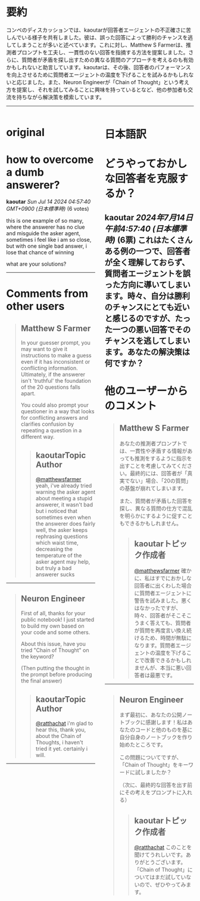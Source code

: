 # 要約 
コンペのディスカッションでは、kaoutarが回答者エージェントの不正確さに苦しんでいる様子を共有しました。彼は、誤った回答によって勝利のチャンスを逃してしまうことが多いと述べています。これに対し、Matthew S Farmerは、推測者プロンプトを工夫し、一貫性のない回答を指摘する方法を提案しました。さらに、質問者が矛盾を探し出すための異なる質問のアプローチを考えるのも有効かもしれないと助言しています。kaoutarは、その後、回答者のパフォーマンスを向上させるために質問者エージェントの温度を下げることを試みるかもしれないと応じました。また、Neuron Engineerが「Chain of Thought」という考え方を提案し、それを試してみることに興味を持っているとなど、他の参加者も交流を持ちながら解決策を模索しています。

---


<style>
.column-left{
  float: left;
  width: 47.5%;
  text-align: left;
}
.column-right{
  float: right;
  width: 47.5%;
  text-align: left;
}
.column-one{
  float: left;
  width: 100%;
  text-align: left;
}
</style>


<div class="column-left">

# original

# how to overcome a dumb answerer?

**kaoutar** *Sun Jul 14 2024 04:57:40 GMT+0900 (日本標準時)* (6 votes)

this is one example of so many, where the answerer has no clue and misguide the asker agent, sometimes i feel like i am so close, but with one single bad answer, i lose that chance of winning

what are your solutions?



---

 # Comments from other users

> ## Matthew S Farmer
> 
> In your guesser prompt, you may want to give it instructions to make a guess even if it has inconsistent or conflicting information. Ultimately, if the answerer isn't 'truthful' the foundation of the 20 questions falls apart. 
> 
> You could also prompt your questioner in a way that looks for conflicting answers and clarifies confusion by repeating a question in a different way. 
> 
> 
> 
> > ## kaoutarTopic Author
> > 
> > [@matthewsfarmer](https://www.kaggle.com/matthewsfarmer) yeah, i've already tried warning the asker agent about meeting a stupid answerer, it wasn't bad but i noticed that sometimes even when the answerer does fairly well, the asker keeps rephrasing questions which waist time, decreasing the temperature of the asker agent may help, but truly a bad answerer sucks
> > 
> > 
> > 


---

> ## Neuron Engineer
> 
> First of all, thanks for your public notebook! I just started to build my own based on your code and some others.
> 
> About this issue, have you tried "Chain of Thought" on the keyword? 
> 
> (Then putting the thought in the prompt before producing the final answer)
> 
> 
> 
> > ## kaoutarTopic Author
> > 
> > [@ratthachat](https://www.kaggle.com/ratthachat) i'm glad to hear this, thank you, about the Chain of Thoughts, i haven't tried it yet. certainly i will.
> > 
> > 
> > 


---



</div>
<div class="column-right">

# 日本語訳

# どうやっておかしな回答者を克服するか？
**kaoutar** *2024年7月14日 午前4:57:40 (日本標準時)* (6票)
これはたくさんある例の一つで、回答者が全く理解しておらず、質問者エージェントを誤った方向に導いてしまいます。時々、自分は勝利のチャンスにとても近いと感じるのですが、たった一つの悪い回答でそのチャンスを逃してしまいます。あなたの解決策は何ですか？
---
 # 他のユーザーからのコメント
> ## Matthew S Farmer
> 
> あなたの推測者プロンプトでは、一貫性や矛盾する情報があっても推測をするように指示を出すことを考慮してみてください。最終的には、回答者が「真実でない」場合、「20の質問」の基盤が崩れてしまいます。 
> 
> また、質問者が矛盾した回答を探し、異なる質問の仕方で混乱を明らかにするように促すこともできるかもしれません。
>
> > ## kaoutarトピック作成者
> > 
> > [@matthewsfarmer](https://www.kaggle.com/matthewsfarmer) 確かに、私はすでにおかしな回答者に出くわした場合に質問者エージェントに警告を試みました。悪くはなかったですが、時々、回答者がそこそこうまく答えても、質問者が質問を再度言い換え続けるため、時間が無駄になります。質問者エージェントの温度を下げることで改善できるかもしれませんが、本当に悪い回答者は最悪です。
> > 
> > 
---
> ## Neuron Engineer
> 
> まず最初に、あなたの公開ノートブックに感謝します！私はあなたのコードと他のものを基に自分自身のノートブックを作り始めたところです。
> 
> この問題についてですが、「Chain of Thought」をキーワードに試しましたか？
> 
> （次に、最終的な回答を出す前にその考えをプロンプトに入れる）
>
> > ## kaoutarトピック作成者
> > 
> > [@ratthachat](https://www.kaggle.com/ratthachat) このことを聞けてうれしいです。ありがとうございます。「Chain of Thought」についてはまだ試していないので、ぜひやってみます。 
> > 
> >  >


</div>